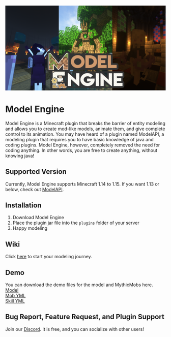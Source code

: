 ![Alt](/ModelEngineBanner.png )
# Model Engine
Model Engine is a Minecraft plugin that breaks the barrier of entity modeling and allows you to create mod-like models, animate them, and give complete control to its animation. You may have heard of a plugin named ModelAPI, a modeling plugin that requires you to have basic knowledge of java and coding plugins. Model Engine, however, completely removed the need for coding anything. In other words, you are free to create anything, without knowing java!

## Supported Version
Currently, Model Engine supports Minecraft 1.14 to 1.15. If you want 1.13 or below, check out [ModelAPI](https://www.spigotmc.org/resources/modelapi-custom-entity-model-manager.68014/).

## Installation
1. Download Model Engine
2. Place the plugin jar file into the `plugins` folder of your server
3. Happy modeling

## Wiki
Click [here](https://github.com/Ticxo/Model-Engine-Wiki/wiki) to start your modeling journey.

## Demo
You can download the demo files for the model and MythicMobs here.  
[Model](https://drive.google.com/file/d/1gMiE6mii_9AiRRj9QFq480xvrRPW9Gdg/view?usp=sharing)  
[Mob YML](https://github.com/Ticxo/Model-Engine-Wiki/blob/master/wiki/KindletronJR.yml)  
[Skill YML](https://github.com/Ticxo/Model-Engine-Wiki/blob/master/wiki/KindletronSkills.yml)  

## Bug Report, Feature Request, and Plugin Support
Join our [Discord](https://discord.gg/vbdyuac). It is free, and you can socialize with other users!

